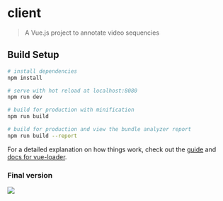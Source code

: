 # client

> A Vue.js project to annotate video sequencies

## Build Setup

``` bash
# install dependencies
npm install

# serve with hot reload at localhost:8080
npm run dev

# build for production with minification
npm run build

# build for production and view the bundle analyzer report
npm run build --report
```

For a detailed explanation on how things work, check out the [guide](http://vuejs-templates.github.io/webpack/) and [docs for vue-loader](http://vuejs.github.io/vue-loader).


### Final version
![](https://github.com/MLjungg/VotesClient/blob/master/LayOutPicture.png)
